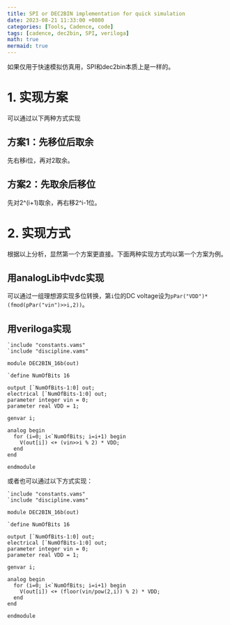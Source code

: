 ```yaml
---
title: SPI or DEC2BIN implementation for quick simulation
date: 2023-08-21 11:33:00 +0800
categories: [Tools, Cadence, code]
tags: [cadence, dec2bin, SPI, veriloga]
math: true
mermaid: true
---
```


如果仅用于快速模拟仿真用，SPI和dec2bin本质上是一样的。

# 1. 实现方案
可以通过以下两种方式实现
## 方案1：先移位后取余
先右移i位，再对2取余。

## 方案2：先取余后移位
先对2^(i+1)取余，再右移2^i-1位。

# 2. 实现方式
根据以上分析，显然第一个方案更直接。下面两种实现方式均以第一个方案为例。
## 用analogLib中vdc实现
可以通过一组理想源实现多位转换，第`i`位的DC voltage设为`pPar("VDD")*(fmod(pPar("vin")>>i,2))`。
## 用veriloga实现

```
`include "constants.vams"
`include "discipline.vams"

module DEC2BIN_16b(out)

`define NumOfBits 16

output [`NumOfBits-1:0] out;
electrical [`NumOfBits-1:0] out;
parameter integer vin = 0;
parameter real VDD = 1;

genvar i;

analog begin
  for (i=0; i<`NumOfBits; i=i+1) begin
    V(out[i]) <+ (vin>>i % 2) * VDD;
  end
end

endmodule
```

或者也可以通过以下方式实现：

```
`include "constants.vams"
`include "discipline.vams"

module DEC2BIN_16b(out)

`define NumOfBits 16

output [`NumOfBits-1:0] out;
electrical [`NumOfBits-1:0] out;
parameter integer vin = 0;
parameter real VDD = 1;

genvar i;

analog begin
  for (i=0; i<`NumOfBits; i=i+1) begin
    V(out[i]) <+ (floor(vin/pow(2,i)) % 2) * VDD;
  end
end

endmodule
```

